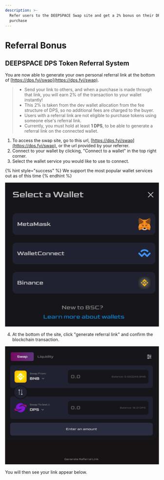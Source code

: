 ```yaml
---
description: >-
  Refer users to the DEEPSPACE Swap site and get a 2% bonus on their DPS
  purchase
---
```


# Referral Bonus

## DEEPSPACE DPS Token Referral System

You are now able to generate your own personal referral link at the bottom of [https://dps.fyi/swap](https://dps.fyi/swap). 

> * Send your link to others, and when a purchase is made through that link, you will earn 2% of the transaction to your wallet instantly!
> * This 2% is taken from the dev wallet allocation from the fee structure of DPS, so no additional fees are charged to the buyer.
> * Users with a referral link are not eligible to purchase tokens using someone else's referral link.
> * Currently, you must hold at least **1 DPS**, to be able to generate a referral link on the connected wallet.

1. To access the swap site, go to this url, [https://dps.fyi/swap](https://dps.fyi/swap), or the url provided by your referrer.
2. Connect to your wallet by clicking, "Connect to a wallet" in the top right corner.
3. Select the wallet service you would like to use to connect.

{% hint style="success" %}
We support the most popular wallet services out as of this time
{% endhint %}

![](../.gitbook/assets/image%20%282%29.png)

4. At the bottom of the site, click "generate referral link" and confirm the blockchain transaction.

![](../.gitbook/assets/image.png)

You will then see your link appear below.

